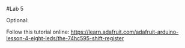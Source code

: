 #Lab 5 

Optional: 

Follow this tutorial online: https://learn.adafruit.com/adafruit-arduino-lesson-4-eight-leds/the-74hc595-shift-register 